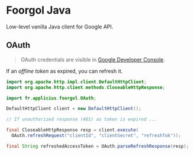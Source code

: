 # Foorgol Java

Low-level vanilla Java client for Google API.

## OAuth

> OAuth credentials are visible in [Google Developer Console](https://console.developers.google.com).

If an *offline token* as expired, you can refresh it.

```java
import org.apache.http.impl.client.DefaultHttpClient;
import org.apache.http.client.methods.CloseableHttpResponse;

import fr.applicius.foorgol.OAuth;

DefaultHttpClient client = new DefaultHttpClient();

// If unauthorized response (401) as token is expired ...

final CloseableHttpResponse resp = client.execute(
  OAuth.refreshRequest("clientId", "clientSecret", "refreshTok"));

final String refreshedAccessToken = OAuth.parseRefreshResponse(resp);
```